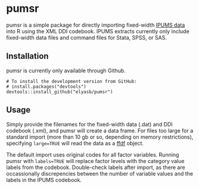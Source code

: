 # pumsr

pumsr is a simple package for directly importing fixed-width [IPUMS data](http://www.ipums.org) into R using the XML DDI codebook. IPUMS extracts currently only include fixed-width data files and command files for Stata, SPSS, or SAS. 

## Installation

pumsr is currently only available through Github.

```{r}
# To install the development version from GitHub:
# install.packages("devtools")
devtools::install_github("elyasb/pumsr")
```
## Usage

Simply provide the filenames for the fixed-width data (.dat) and DDI codebook (.xml), and pumsr will create a data frame. For files too large for a standard import (more than 10 gb or so, depending on memory restrictions), specifying `large=TRUE` will read the data as a [ffdf](https://cran.r-project.org/web/packages/ffbase/ffbase.pdf) object.

The default import uses original codes for all factor variables. Running pumsr with `labels=TRUE` will replace factor levels with the category value labels from the codebook. Double-check labels after import, as there are occassionally discrepencies between the number of variable values and the labels in the IPUMS codebook.
